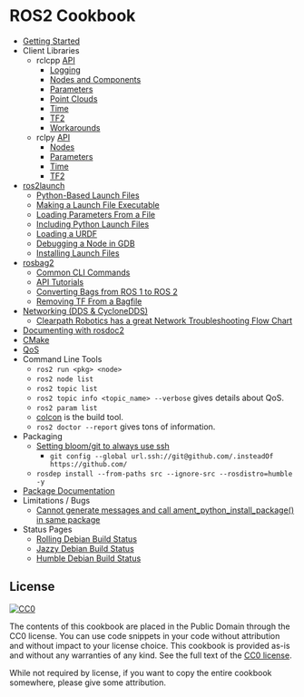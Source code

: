 # ROS2 Cookbook

 * [Getting Started](pages/getting_started.md)
 * Client Libraries
   * rclcpp [API](http://docs.ros2.org/latest/api/rclcpp/)
     * [Logging](rclcpp/logging.md)
     * [Nodes and Components](rclcpp/nodes.md)
     * [Parameters](rclcpp/parameters.md)
     * [Point Clouds](rclcpp/pcl.md)
     * [Time](rclcpp/time.md)
     * [TF2](rclcpp/tf2.md)
     * [Workarounds](rclcpp/workarounds.md)
   * rclpy [API](http://docs.ros2.org/latest/api/rclpy/)
     * [Nodes](rclpy/nodes.md)
     * [Parameters](rclpy/parameters.md)
     * [Time](rclpy/time.md)
     * [TF2](rclpy/tf2.md)
 * [ros2launch](pages/launch.md)
   * [Python-Based Launch Files](pages/launch.md#python-based-launch-files)
   * [Making a Launch File Executable](pages/launch.md#making-a-launch-file-executable)
   * [Loading Parameters From a File](pages/launch.md#loading-parameters-from-a-file)
   * [Including Python Launch Files](pages/launch.md#including-python-launch-files)
   * [Loading a URDF](pages/launch.md#loading-a-urdf)
   * [Debugging a Node in GDB](pages/launch.md#debugging-a-node-in-gdb)
   * [Installing Launch Files](pages/launch.md#installing-launch-files)
 * [rosbag2](pages/bag.md)
   * [Common CLI Commands](pages/bag.md#common-command-line)
   * [API Tutorials](pages/bag.md#api-tutorials)
   * [Converting Bags from ROS 1 to ROS 2](pages/bag.md#converting-bag-files-from-ros-1)
   * [Removing TF From a Bagfile](pages/bag.md#removing-tf-from-a-bagfile)
 * [Networking (DDS & CycloneDDS)](pages/networking.md)
   * [Clearpath Robotics has a great Network Troubleshooting Flow Chart](https://docs.clearpathrobotics.com/docs/ros/networking/network_troubleshooting) 
 * [Documenting with rosdoc2](pages/rosdoc2.md)
 * [CMake](pages/cmake.md)
 * [QoS](pages/qos.md)
 * Command Line Tools
   * ```ros2 run <pkg> <node>```
   * ```ros2 node list```
   * ```ros2 topic list```
   * ```ros2 topic info <topic_name> --verbose``` gives details about QoS.
   * ```ros2 param list```
   * [colcon](pages/colcon.md) is the build tool.
   * ```ros2 doctor --report``` gives tons of information.
 * Packaging
   * [Setting bloom/git to always use ssh](https://answers.ros.org/question/234494/diagnosing-issues-with-bloom-github-two-factor-authentication/)
     * ```git config --global url.ssh://git@github.com/.insteadOf https://github.com/```
   * ```rosdep install --from-paths src --ignore-src --rosdistro=humble -y```
 * [Package Documentation](pages/packages.md)
 * Limitations / Bugs
   * [Cannot generate messages and call ament_python_install_package() in same package](https://github.com/ros2/rosidl_python/issues/141)
 * Status Pages
   * [Rolling Debian Build Status](http://repo.ros2.org/status_page/ros_rolling_default.html)
   * [Jazzy Debian Build Status](http://repo.ros2.org/status_page/ros_jazzy_default.html)
   * [Humble Debian Build Status](http://repo.ros2.org/status_page/ros_humble_default.html)

## License

<a rel="license" href="http://creativecommons.org/publicdomain/zero/1.0/">
  <img src="http://i.creativecommons.org/p/zero/1.0/88x31.png" style="border-style: none;" alt="CC0" />
</a>

The contents of this cookbook are placed in the Public Domain through the CC0 license.
You can use code snippets in your code without attribution and without impact to your
license choice. This cookbook is provided as-is and without any warranties of any kind.
See the full text of the
[CC0 license](https://creativecommons.org/publicdomain/zero/1.0/legalcode).

While not required by license, if you want to copy the entire cookbook somewhere, please
give some attribution.
